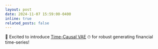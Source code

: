 ```yaml
---
layout: post
date: 2024-11-07 15:59:00-0400
inline: true
related_posts: false
---
```

🚀 Excited to introduce [Time-Causal VAE](https://github.com/justinhou95/TimeCausalVAE) ⏱ for robust generating financial time-series!